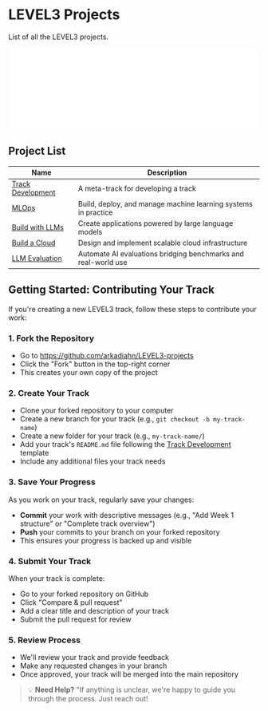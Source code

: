 # LEVEL3 Projects

List of all the LEVEL3 projects.

![logo](./level3.png)

## Project List

| Name                                               | Description                                                    |
| -------------------------------------------------- | -------------------------------------------------------------- |
| [Track Development](./track-development/README.md) | A meta-track for developing a track                            |
| [MLOps](./mlops/README.md)                         | Build, deploy, and manage machine learning systems in practice |
| [Build with LLMs](./build-with-llms/README.md)     | Create applications powered by large language models           |
| [Build a Cloud](./build-a-cloud/README.md)         | Design and implement scalable cloud infrastructure             |
| [LLM Evaluation](./llm-evaluation/README.md)       | Automate AI evaluations bridging benchmarks and real-world use |

## Getting Started: Contributing Your Track

If you're creating a new LEVEL3 track, follow these steps to contribute your work:

### 1. Fork the Repository
- Go to https://github.com/arkadiahn/LEVEL3-projects
- Click the "Fork" button in the top-right corner
- This creates your own copy of the project

### 2. Create Your Track
- Clone your forked repository to your computer
- Create a new branch for your track (e.g., `git checkout -b my-track-name`)
- Create a new folder for your track (e.g., `my-track-name/`)
- Add your track's `README.md` file following the [Track Development](./track-development/README.md) template
- Include any additional files your track needs

### 3. Save Your Progress
As you work on your track, regularly save your changes:
- **Commit** your work with descriptive messages (e.g., "Add Week 1 structure" or "Complete track overview")
- **Push** your commits to your branch on your forked repository
- This ensures your progress is backed up and visible

### 4. Submit Your Track
When your track is complete:
- Go to your forked repository on GitHub
- Click "Compare & pull request"
- Add a clear title and description of your track
- Submit the pull request for review

### 5. Review Process
- We'll review your track and provide feedback
- Make any requested changes in your branch
- Once approved, your track will be merged into the main repository

> 💡 **Need Help?** "If anything is unclear, we're happy to guide you through the process. Just reach out!